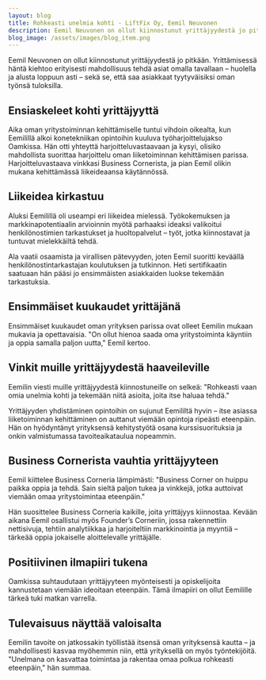 ```yaml
---
layout: blog
title: Rohkeasti unelmia kohti - LiftFix Oy, Eemil Neuvonen
description: Eemil Neuvonen on ollut kiinnostunut yrittäjyydestä jo pitkään. Yrittämisessä häntä kiehtoo erityisesti mahdollisuus tehdä asiat omalla tavallaan – huolella ja alusta loppuun asti – sekä se, että saa asiakkaat tyytyväisiksi oman työnsä tuloksilla. 
blog_image: /assets/images/blog_item.png
---
```

Eemil Neuvonen on ollut kiinnostunut yrittäjyydestä jo pitkään. Yrittämisessä häntä kiehtoo erityisesti mahdollisuus tehdä asiat omalla tavallaan – huolella ja alusta loppuun asti – sekä se, että saa asiakkaat tyytyväisiksi oman työnsä tuloksilla. 

## Ensiaskeleet kohti yrittäjyyttä 

Aika oman yritystoiminnan kehittämiselle tuntui vihdoin oikealta, kun Eemilillä alkoi konetekniikan opintoihin kuuluva työharjoittelujakso Oamkissa. Hän otti yhteyttä harjoitteluvastaavaan ja kysyi, olisiko mahdollista suorittaa harjoittelu oman liiketoiminnan kehittämisen parissa. Harjoitteluvastaava vinkkasi Business Cornerista, ja pian Eemil olikin mukana kehittämässä liikeideaansa käytännössä. 

## Liikeidea kirkastuu 

Aluksi Eemilillä oli useampi eri liikeidea mielessä. Työkokemuksen ja markkinapotentiaalin arvioinnin myötä parhaaksi ideaksi valikoitui henkilönostimien tarkastukset ja huoltopalvelut – työt, jotka kiinnostavat ja tuntuvat mielekkäiltä tehdä. 

Ala vaatii osaamista ja virallisen pätevyyden, joten Eemil suoritti keväällä henkilönostintarkastajan koulutuksen ja tutkinnon. Heti sertifikaatin saatuaan hän pääsi jo ensimmäisten asiakkaiden luokse tekemään tarkastuksia. 

## Ensimmäiset kuukaudet yrittäjänä 

Ensimmäiset kuukaudet oman yrityksen parissa ovat olleet Eemilin mukaan mukavia ja opettavaisia. "On ollut hienoa saada oma yritystoiminta käyntiin ja oppia samalla paljon uutta," Eemil kertoo. 

## Vinkit muille yrittäjyydestä haaveileville 

Eemilin viesti muille yrittäjyydestä kiinnostuneille on selkeä: 
 "Rohkeasti vaan omia unelmia kohti ja tekemään niitä asioita, joita itse haluaa tehdä." 

Yrittäjyyden yhdistäminen opintoihin on sujunut Eemililtä hyvin – itse asiassa liiketoiminnan kehittäminen on auttanut viemään opintoja ripeästi eteenpäin. Hän on hyödyntänyt yrityksensä kehitystyötä osana kurssisuorituksia ja onkin valmistumassa tavoiteaikataulua nopeammin. 

## Business Cornerista vauhtia yrittäjyyteen 

Eemil kiittelee Business Corneria lämpimästi: 
"Business Corner on huippu paikka oppia ja tehdä. Sain sieltä paljon tukea ja vinkkejä, jotka auttoivat viemään omaa yritystoimintaa eteenpäin." 

Hän suosittelee Business Corneria kaikille, joita yrittäjyys kiinnostaa. Kevään aikana Eemil osallistui myös Founder’s Corneriin, jossa rakennettiin nettisivuja, tehtiin analytiikkaa ja harjoiteltiin markkinointia ja myyntiä – tärkeää oppia jokaiselle aloittelevalle yrittäjälle. 

## Positiivinen ilmapiiri tukena 

Oamkissa suhtaudutaan yrittäjyyteen myönteisesti ja opiskelijoita kannustetaan viemään ideoitaan eteenpäin. Tämä ilmapiiri on ollut Eemilille tärkeä tuki matkan varrella. 

## Tulevaisuus näyttää valoisalta 

Eemilin tavoite on jatkossakin työllistää itsensä oman yrityksensä kautta – ja mahdollisesti kasvaa myöhemmin niin, että yrityksellä on myös työntekijöitä. 
"Unelmana on kasvattaa toimintaa ja rakentaa omaa polkua rohkeasti eteenpäin," hän summaa. 

 
